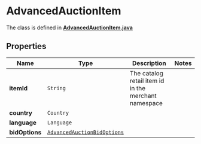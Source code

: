 

# AdvancedAuctionItem

The class is defined in **[AdvancedAuctionItem.java](../../src/main/java/org/openapitools/model/AdvancedAuctionItem.java)**

## Properties

Name | Type | Description | Notes
------------ | ------------- | ------------- | -------------
**itemId** | `String` | The catalog retail item id in the merchant namespace | 
**country** | `Country` |  | 
**language** | `Language` |  | 
**bidOptions** | [`AdvancedAuctionBidOptions`](AdvancedAuctionBidOptions.md) |  | 






